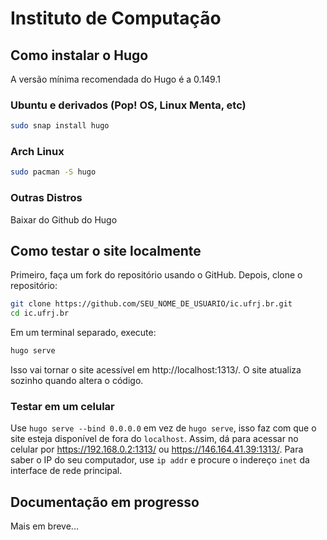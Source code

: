 # Instituto de Computação

## Como instalar o Hugo

A versão mínima recomendada do Hugo é a 0.149.1

### Ubuntu e derivados (Pop! OS, Linux Menta, etc)

```bash
sudo snap install hugo
```

### Arch Linux

```bash
sudo pacman -S hugo
```

### Outras Distros

Baixar do Github do Hugo

## Como testar o site localmente

Primeiro, faça um fork do repositório usando o GitHub. Depois, clone o repositório:

```bash
git clone https://github.com/SEU_NOME_DE_USUARIO/ic.ufrj.br.git
cd ic.ufrj.br
```

Em um terminal separado, execute:

```bash
hugo serve
```

Isso vai tornar o site acessível em http://localhost:1313/. O site atualiza sozinho quando altera o código.

### Testar em um celular

Use `hugo serve --bind 0.0.0.0` em vez de `hugo serve`, isso faz com que o site esteja disponível de fora do `localhost`. Assim, dá para acessar no celular por https://192.168.0.2:1313/ ou https://146.164.41.39:1313/. Para saber o IP do seu computador, use `ip addr` e procure o indereço `inet` da interface de rede principal.

## Documentação em progresso

Mais em breve...

